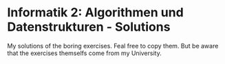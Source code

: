 Informatik 2: Algorithmen und Datenstrukturen - Solutions
=========================================================

My solutions of the boring exercises. Feal free to copy them. 
But be aware that the exercises themselfs come from my University.
